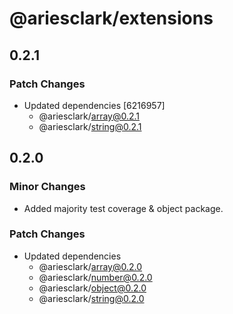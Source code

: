 # @ariesclark/extensions

## 0.2.1

### Patch Changes

- Updated dependencies [6216957]
  - @ariesclark/array@0.2.1
  - @ariesclark/string@0.2.1

## 0.2.0

### Minor Changes

- Added majority test coverage & object package.

### Patch Changes

- Updated dependencies
  - @ariesclark/array@0.2.0
  - @ariesclark/number@0.2.0
  - @ariesclark/object@0.2.0
  - @ariesclark/string@0.2.0
